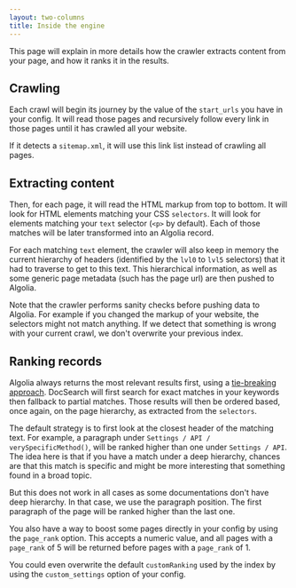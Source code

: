 ```yaml
---
layout: two-columns
title: Inside the engine
---
```


This page will explain in more details how the crawler extracts content from
your page, and how it ranks it in the results.

## Crawling

Each crawl will begin its journey by the value of the `start_urls` you have in
your config. It will read those pages and recursively follow every link in those
pages until it has crawled all your website.

If it detects a `sitemap.xml`, it will use this link list instead of crawling
all pages.

## Extracting content

Then, for each page, it will read the HTML markup from top to bottom. It will
look for HTML elements matching your CSS `selectors`. It will look for elements
matching your `text` selector (`<p>` by default). Each of those matches will be
later transformed into an Algolia record.

For each matching `text` element, the crawler will also keep in memory the
current hierarchy of headers (identified by the `lvl0` to `lvl5` selectors) that
it had to traverse to get to this text. This hierarchical information, as well
as some generic page metadata (such has the page url) are then pushed to
Algolia.

Note that the crawler performs sanity checks before pushing data to Algolia. For
example if you changed the markup of your website, the selectors might not match
anything. If we detect that something is wrong with your current crawl, we don't
overwrite your previous index.

## Ranking records

Algolia always returns the most relevant results first, using a [tie-breaking
approach][1]. DocSearch will first search for exact matches in your keywords
then fallback to partial matches. Those results will then be ordered based, once
again, on the page hierarchy, as extracted from the `selectors`.

The default strategy is to first look at the closest header of the matching
text. For example, a paragraph under `Settings / API / verySpecificMethod()`,
will be ranked higher than one under `Settings / API`.  The idea here is that if
you have a match under a deep hierarchy, chances are that this match is specific
and might be more interesting that something found in a broad topic.

But this does not work in all cases as some documentations don't have deep
hierarchy. In that case, we use the paragraph position. The first paragraph of
the page will be ranked higher than the last one.

You also have a way to boost some pages directly in your config by using the
`page_rank` option. This accepts a numeric value, and all pages with
a `page_rank` of 5 will be returned before pages with a `page_rank` of 1.

You could even overwrite the default `customRanking` used by the index by using
the `custom_settings` option of your config.

[1]: https://www.algolia.com/doc/guides/ranking/ranking-formula/#tie-breaking-approach
